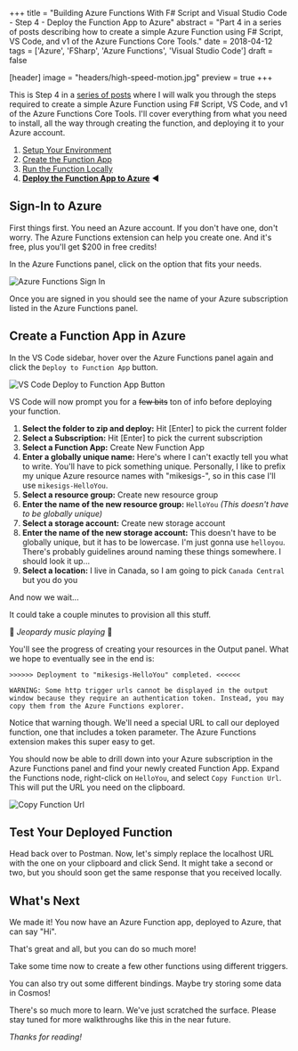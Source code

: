 +++
title = "Building Azure Functions With F# Script and Visual Studio Code - Step 4 - Deploy the Function App to Azure"
abstract = "Part 4 in a series of posts describing how to create a simple Azure Function using F# Script, VS Code, and v1 of the Azure Functions Core Tools."
date = 2018-04-12
tags = ['Azure', 'FSharp', 'Azure Functions', 'Visual Studio Code']
draft = false

[header]
image = "headers/high-speed-motion.jpg"
preview = true
+++

This is Step 4 in a [series of posts](../) where I will walk you through the steps required to create a simple Azure Function using F# Script, VS Code, and v1 of the Azure Functions Core Tools.
I'll cover everything from what you need to install, all the way through creating the function, and deploying it to your Azure account.

1. [Setup Your Environment](../1-setup)
2. [Create the Function App](../2-create-function-app)
3. [Run the Function Locally](../3-running-locally)
4. **[Deploy the Function App to Azure](../4-deploy-to-azure)** :arrow_backward:

## Sign-In to Azure

First things first. You need an Azure account. If you don't have one, don't worry. The Azure Functions extension can help you create one. And it's free, plus you'll get $200 in free credits!

In the Azure Functions panel, click on the option that fits your needs.

![Azure Functions Sign In](../img/azure-functions-sign-in.png)

Once you are signed in you should see the name of your Azure subscription listed in the Azure Functions panel.

## Create a Function App in Azure

In the VS Code sidebar, hover over the Azure Functions panel again and click the `Deploy to Function App` button.

![VS Code Deploy to Function App Button](../img/vscode-deploy-to-function-app-button.png)

VS Code will now prompt you for a ~~few bits~~ ton of info before deploying your function.

1. **Select the folder to zip and deploy:** Hit [Enter] to pick the current folder
2. **Select a Subscription:** Hit [Enter] to pick the current subscription
3. **Select a Function App:** Create New Function App
4. **Enter a globally unique name:** Here's where I can't exactly tell you what to write. You'll have to pick something unique. Personally, I like to prefix my unique Azure resource names with "mikesigs-", so in this case I'll use `mikesigs-HelloYou`.
5. **Select a resource group:** Create new resource group
6. **Enter the name of the new resource group:** `HelloYou` _(This doesn't have to be globally unique)_
7. **Select a storage account:** Create new storage account
8. **Enter the name of the new storage account:** This doesn't have to be globally unique, but it has to be lowercase. I'm just gonna use `helloyou`. There's probably guidelines around naming these things somewhere. I should look it up...
9. **Select a location:** I live in Canada, so I am going to pick `Canada Central` but you do you

And now we wait...

It could take a couple minutes to provision all this stuff. 

:musical_note: _Jeopardy music playing_ :musical_note:

You'll see the progress of creating your resources in the Output panel. What we hope to eventually see in the end is:

```shell
>>>>>> Deployment to "mikesigs-HelloYou" completed. <<<<<<

WARNING: Some http trigger urls cannot be displayed in the output window because they require an authentication token. Instead, you may copy them from the Azure Functions explorer.
```

Notice that warning though. We'll need a special URL to call our deployed function, one that includes a token parameter. The Azure Functions extension makes this super easy to get.

You should now be able to drill down into your Azure subscription in the Azure Functions panel and find your newly created Function App. Expand the Functions node, right-click on `HelloYou`, and select `Copy Function Url`. This will put the URL you need on the clipboard.

![Copy Function Url](../img/vscode-copy-function-url.png)

## Test Your Deployed Function

Head back over to Postman. Now, let's simply replace the localhost URL with the one on your clipboard and click Send. It might take a second or two, but you should soon get the same response that you received locally.

## What's Next

We made it! You now have an Azure Function app, deployed to Azure, that can say "Hi". 

That's great and all, but you can do so much more!

Take some time now to create a few other functions using different triggers.

You can also try out some different bindings. Maybe try storing some data in Cosmos!

There's so much more to learn. We've just scratched the surface. Please stay tuned for more walkthroughs like this in the near future.

*Thanks for reading!*